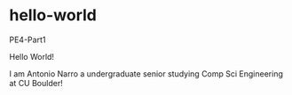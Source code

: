 # hello-world
PE4-Part1

Hello World!

I am Antonio Narro a undergraduate senior studying Comp Sci Engineering at CU Boulder!
